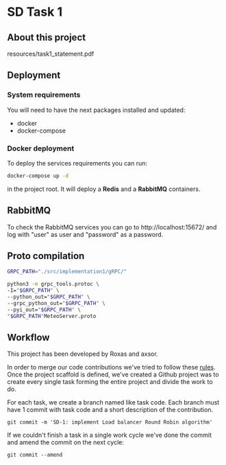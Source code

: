 # SD Task 1
## About this project
resources/task1_statement.pdf

## Deployment
### System requirements
You will need to have the next packages installed and updated:
- docker
- docker-compose

### Docker deployment
To deploy the services requirements you can run:
```bash
docker-compose up -d
```
in the project root. It will deploy a **Redis** and a **RabbitMQ** containers.

## RabbitMQ
To check the RabbitMQ services you can go to http://localhost:15672/ and log with "user" as user and "password" as a
password.  

## Proto compilation
```bash
GRPC_PATH="./src/implementation1/gRPC/"

python3 -m grpc_tools.protoc \
-I="$GRPC_PATH" \
--python_out="$GRPC_PATH" \
--grpc_python_out="$GRPC_PATH" \
--pyi_out="$GRPC_PATH" \
"$GRPC_PATH"MeteoServer.proto
```

## Workflow
This project has been developed by Roxas and axsor.

In order to merge our code contributions we've tried to follow these [rules](https://chris.beams.io/posts/git-commit/).
Once the project scaffold is defined, we've created a Github project was to create every single task forming the entire
project and divide the work to do.

For each task, we create a branch named like task code. Each branch must have 1 commit with task code and a short
description of the contribution.

`git commit -m 'SD-1: implement Load balancer Round Robin algorithm'`

If we couldn't finish a task in a single work cycle we've done the commit and amend the commit on the next cycle:

`git commit --amend`
